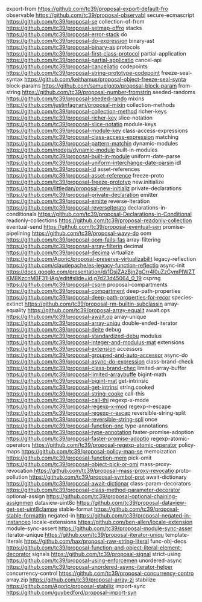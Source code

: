 export-from https://github.com/tc39/proposal-export-default-fro
observable https://github.com/tc39/proposal-observabl
secure-ecmascript https://github.com/tc39/proposal-se
collection-of-from https://github.com/tc39/proposal-setmap-offro
stacks https://github.com/tc39/proposal-error-stack
do https://github.com/tc39/proposal-do-expression
binary-ast https://github.com/tc39/proposal-binary-as
protocols https://github.com/tc39/proposal-first-class-protocol
partial-application https://github.com/tc39/proposal-partial-applicatio
cancel-api https://github.com/tc39/proposal-cancellatio
codepoints https://github.com/tc39/proposal-string-prototype-codepoint
freeze-seal-syntax https://github.com/keithamus/proposal-object-freeze-seal-synta
block-params https://github.com/samuelgoto/proposal-block-param
from-string https://github.com/tc39/proposal-number-fromstrin
seeded-randoms https://github.com/tc39/proposal-seeded-rando
mixins https://github.com/justinfagnani/proposal-mixin
collection-methods https://github.com/tc39/proposal-collection-method
richer-keys https://github.com/tc39/proposal-richer-key
slice-notation https://github.com/tc39/proposal-slice-notatio
module-keys https://github.com/tc39/proposal-module-key
class-access-expressions https://github.com/tc39/proposal-class-access-expression
matching https://github.com/tc39/proposal-pattern-matchin
dynamic-modules https://github.com/nodejs/dynamic-module
built-in-modules https://github.com/tc39/proposal-built-in-module
uniform-date-parse https://github.com/tc39/proposal-uniform-interchange-date-parsin
idl https://github.com/tc39/proposal-id
asset-references https://github.com/tc39/proposal-asset-reference
freeze-proto https://github.com/tc39/proposal-freeze-prototyp
new.initialize https://github.com/littledan/proposal-new-initializ
private-declarations https://github.com/tc39/proposal-private-declaration
emitter https://github.com/tc39/proposal-emitte
reverse-iteration https://github.com/tc39/proposal-reverseIterato
declarations-in-conditionals https://github.com/tc39/proposal-Declarations-in-Conditional
readonly-collections https://github.com/tc39/proposal-readonly-collection
eventual-send https://github.com/tc39/proposal-eventual-sen
promise-pipelining https://github.com/tc39/proposal-wavy-do
oom https://github.com/tc39/proposal-oom-fails-fas
array-filtering https://github.com/tc39/proposal-array-filterin
decimal https://github.com/tc39/proposal-decima
virtualize https://github.com/Agoric/proposal-preserve-virtualizabilit
legacy-reflection https://github.com/claudepache/es-legacy-function-reflectio
async-init https://docs.google.com/presentation/d/1DsjZAzBjn2gCrr4l0uZzCymPIWZTKM8KzcnMBF31HAg/edit#slide=id.g7d23d45064_0_19
csprng https://github.com/tc39/proposal-csprn
proposal-compartments https://github.com/tc39/proposal-compartment
deep-path-properties https://github.com/tc39/proposal-deep-path-properties-for-recor
species-extinct https://github.com/tc39/proposal-rm-builtin-subclassin
array-equality https://github.com/tc39/proposal-array-equalit
await.ops https://github.com/tc39/proposal-await.op
array-unique https://github.com/tc39/proposal-array-uniqu
double-ended-iterator https://github.com/tc39/proposal-deite
debug https://github.com/tc39/proposal-standardized-debu
modulus https://github.com/tc39/proposal-integer-and-modulus-mat
extensions https://github.com/tc39/proposal-extension
accessors https://github.com/tc39/proposal-grouped-and-auto-accessor
async-do https://github.com/tc39/proposal-async-do-expression
class-brand-check https://github.com/tc39/proposal-class-brand-chec
limited-array-buffer https://github.com/tc39/proposal-limited-arraybuffe
bigint-math https://github.com/tc39/proposal-bigint-mat
get-intrinsic https://github.com/tc39/proposal-get-intrinsi
string.cooked https://github.com/tc39/proposal-string-cooke
call-this https://github.com/tc39/proposal-call-thi
regexp-x-mode https://github.com/tc39/proposal-regexp-x-mod
regexp-r-escape https://github.com/tc39/proposal-regexp-r-escap
reversible-string-split https://github.com/tc39/proposal-reversible-string-spli
once https://github.com/tc39/proposal-function-onc
type-annotations https://github.com/tc39/proposal-type-annotation
faster-promise-adoption https://github.com/tc39/proposal-faster-promise-adoptio
regexp-atomic-operators https://github.com/tc39/proposal-regexp-atomic-operator
policy-maps https://github.com/tc39/proposal-policy-map-se
memoization https://github.com/tc39/proposal-function-mem
pick-omit https://github.com/tc39/proposal-object-pick-or-omi
mass-proxy-revocation https://github.com/tc39/proposal-mass-proxy-revocatio
proto-pollution https://github.com/tc39/proposal-symbol-prot
await-dictionary https://github.com/tc39/proposal-await-dictionar
class-param-decorators https://github.com/tc39/proposal-class-method-parameter-decorator
optional-assign https://github.com/tc39/proposal-optional-chaining-assignmen
dataview-uint8c https://github.com/tc39/proposal-dataview-get-set-uint8clampe
stable-format https://github.com/tc39/proposal-stable-formattin
negated-in https://github.com/tc39/proposal-negated-in-instanceo
locale-extensions https://github.com/ben-allen/locale-extension
module-sync-assert https://github.com/tc39/proposal-module-sync-asser
iterator-unique https://github.com/tc39/proposal-iterator-uniqu
template-literals https://github.com/hax/proposal-raw-string-literal
func-obj-decs https://github.com/tc39/proposal-function-and-object-literal-element-decorator
signals https://github.com/tc39/proposal-signal
strict-using https://github.com/tc39/proposal-using-enforcemen
unordered-async https://github.com/tc39/proposal-unordered-async-iterator-helper
concurrency-control https://github.com/tc39/proposal-concurrency-contro
array.zip https://github.com/tc39/proposal-array-zi
stabilize https://github.com/Agoric/proposal-stabiliz
import-sync https://github.com/guybedford/proposal-import-syn
